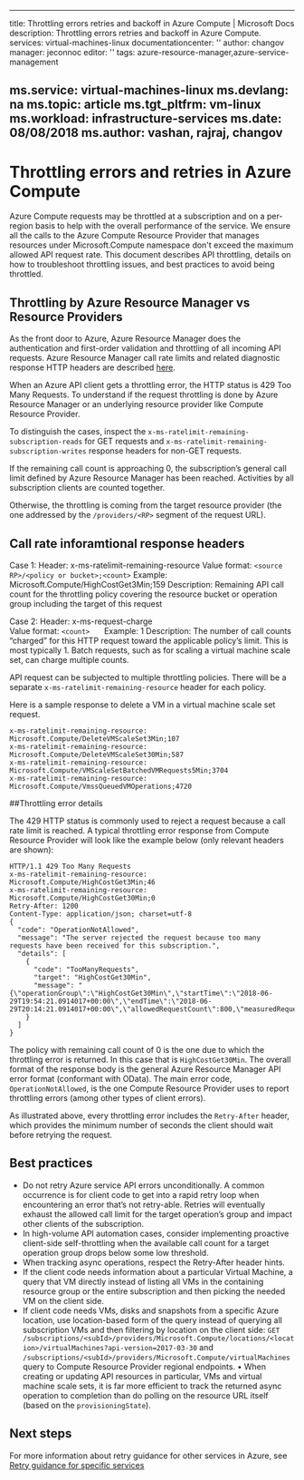 




---
title: Throttling errors retries and backoff in Azure Compute  | Microsoft Docs
description: Throttling errors retries and backoff in Azure Compute.
services: virtual-machines-linux
documentationcenter: ''
author: changov
manager: jeconnoc
editor: ''
tags: azure-resource-manager,azure-service-management

ms.service: virtual-machines-linux
ms.devlang: na
ms.topic: article
ms.tgt_pltfrm: vm-linux
ms.workload: infrastructure-services
ms.date: 08/08/2018
ms.author: vashan, rajraj, changov
---


# Throttling errors and retries in Azure Compute 
 
Azure Compute requests may be throttled at a subscription and on a per-region basis to help with the overall performance of the service. We ensure all the calls to the Azure Compute Resource Provider that manages resources under Microsoft.Compute namespace don't exceed the maximum allowed API request rate. This document describes API throttling, details on how to troubleshoot throttling issues, and best practices to avoid being throttled.  

## Throttling by Azure Resource Manager vs Resource Providers  

As the front door to Azure, Azure Resource Manager does the authentication and first-order validation and throttling of all incoming API requests. Azure Resource Manager call rate limits and related diagnostic response HTTP headers are described [here](https://docs.microsoft.com/en-us/azure/azure-resource-manager/resource-manager-request-limits).
 
When an Azure API client gets a throttling error, the HTTP status is 429 Too Many Requests. To understand if the request throttling is done by Azure Resource Manager or an underlying resource provider like Compute Resource Provider.  

To distinguish the cases, inspect the `x-ms-ratelimit-remaining-subscription-reads` for GET requests and `x-ms-ratelimit-remaining-subscription-writes` response headers for non-GET requests.  

If the remaining call count is approaching 0, the subscription’s general call limit defined by Azure Resource Manager has been reached. Activities by all subscription clients are counted together.  

Otherwise, the throttling is coming from the target resource provider (the one addressed by the `/providers/<RP>` segment of the request URL). 
## Call rate inforamtional response headers 

Case 1: 
Header: x-ms-ratelimit-remaining-resource
Value format: ```<source RP>/<policy or bucket>;<count>```
Example: Microsoft.Compute/HighCostGet3Min;159
Description: Remaining API call count for the throttling policy covering the resource bucket or operation group including the target of this request

Case 2: 
Header: x-ms-request-charge  
Value format: ```<count>   ```
Example: 1 
Description: The number of call counts “charged” for this HTTP request toward the applicable policy’s limit. This is most typically 1. Batch requests, such as for scaling a virtual machine scale set, can charge multiple counts.


API request can be subjected to multiple throttling policies. There will be a separate `x-ms-ratelimit-remaining-resource` header for each policy. 

Here is a sample response to delete a VM in a virtual machine scale set request.

```
x-ms-ratelimit-remaining-resource: Microsoft.Compute/DeleteVMScaleSet3Min;107 
x-ms-ratelimit-remaining-resource: Microsoft.Compute/DeleteVMScaleSet30Min;587 
x-ms-ratelimit-remaining-resource: Microsoft.Compute/VMScaleSetBatchedVMRequests5Min;3704 
x-ms-ratelimit-remaining-resource: Microsoft.Compute/VmssQueuedVMOperations;4720 
```

##Throttling error details

The 429 HTTP status is commonly used to reject a request because a call rate limit is reached. A typical throttling error response from Compute Resource Provider will look like the example below (only relevant headers are shown):

```
HTTP/1.1 429 Too Many Requests
x-ms-ratelimit-remaining-resource: Microsoft.Compute/HighCostGet3Min;46
x-ms-ratelimit-remaining-resource: Microsoft.Compute/HighCostGet30Min;0
Retry-After: 1200
Content-Type: application/json; charset=utf-8
{
  "code": "OperationNotAllowed",
  "message": "The server rejected the request because too many requests have been received for this subscription.",
  "details": [
    {
      "code": "TooManyRequests",
      "target": "HighCostGet30Min",
      "message": "{\"operationGroup\":\"HighCostGet30Min\",\"startTime\":\"2018-06-29T19:54:21.0914017+00:00\",\"endTime\":\"2018-06-29T20:14:21.0914017+00:00\",\"allowedRequestCount\":800,\"measuredRequestCount\":1238}"
    }
  ]
}

```

The policy with remaining call count of 0 is the one due to which the throttling error is returned. In this case that is `HighCostGet30Min`. The overall format of the response body is the general Azure Resource Manager API error format (conformant with OData). The main error code, `OperationNotAllowed`, is the one Compute Resource Provider uses to report throttling errors (among other types of client errors). 

As illustrated above, every throttling error includes the `Retry-After` header, which provides the minimum number of seconds the client should wait before retrying the request. 

## Best practices 

- Do not retry Azure service API errors unconditionally. A common occurrence is for client code to get into a rapid retry loop when encountering an error that’s not retry-able. Retries will eventually exhaust the allowed call limit for the target operation’s group and impact other clients of the subscription. 
- In high-volume API automation cases, consider implementing proactive client-side self-throttling when the available call count for a target operation group drops below some low threshold. 
- When tracking async operations, respect the Retry-After header hints. 
- If the client code needs information about a particular Virtual Machine, a query that VM directly instead of listing all VMs in the containing resource group or the entire subscription and then picking the needed VM on the client side. 
- If client code needs VMs, disks and snapshots from a specific Azure location, use location-based form of the query instead of querying all subscription VMs and then filtering by location on the client side: `GET /subscriptions/<subId>/providers/Microsoft.Compute/locations/<location>/virtualMachines?api-version=2017-03-30` and `/subscriptions/<subId>/providers/Microsoft.Compute/virtualMachines`  query to Compute Resource Provider regional endpoints. 
•	When creating or updating API resources in particular, VMs and virtual machine scale sets, it is far more efficient to track the returned async operation to completion than do polling on the resource URL itself (based on the `provisioningState`).

## Next steps

For more information about retry guidance for other services in Azure, see [Retry guidance for specific services](https://docs.microsoft.com/en-us/azure/architecture/best-practices/retry-service-specific)
